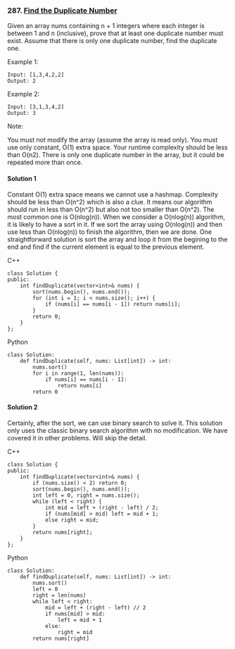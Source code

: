 ### 287\. [Find the Duplicate Number](https://leetcode.com/problems/find-the-duplicate-number/)

Given an array nums containing n + 1 integers where each integer is between 1 and n (inclusive), prove that at least one duplicate number must exist. Assume that there is only one duplicate number, find the duplicate one.

Example 1:
```
Input: [1,3,4,2,2]
Output: 2
```

Example 2:
```
Input: [3,1,3,4,2]
Output: 3
```

Note:

You must not modify the array (assume the array is read only).
You must use only constant, O(1) extra space.
Your runtime complexity should be less than O(n2).
There is only one duplicate number in the array, but it could be repeated more than once.

#### Solution 1

Constant O(1) extra space means we cannot use a hashmap. Complexity should be less
than O(n^2) which is also a clue. It means our algorithm should run in less than
O(n^2) but also not too smaller than O(n^2). The most common one is O(nlog(n)).
When we consider a O(nlog(n)) algorithm, it is likely to have a sort in it. If 
we sort the array using O(nlog(n)) and then use less than O(nlog(n)) to finish
the algorithm, then we are done. One straightforward solution is sort the array
and loop it from the begining to the end and find if the current element is equal
to the previous element.

C++

```
class Solution {
public:
    int findDuplicate(vector<int>& nums) {
        sort(nums.begin(), nums.end());
        for (int i = 1; i < nums.size(); i++) {
            if (nums[i] == nums[i - 1]) return nums[i];
        }
        return 0;
    }
};
```

Python

```
class Solution:
    def findDuplicate(self, nums: List[int]) -> int:
        nums.sort()
        for i in range(1, len(nums)):
            if nums[i] == nums[i - 1]:
                return nums[i]
        return 0
```

#### Solution 2

Certainly, after the sort, we can use binary search to solve it. This 
solution only uses the classic binary search algorithm with no modification.
We have covered it in other problems. Will skip the detail.

C++

```
class Solution {
public:
    int findDuplicate(vector<int>& nums) {
        if (nums.size() < 2) return 0;
        sort(nums.begin(), nums.end());
        int left = 0, right = nums.size();
        while (left < right) {
            int mid = left + (right - left) / 2;
            if (nums[mid] > mid) left = mid + 1;
            else right = mid;
        }
        return nums[right];
    }
};
```

Python

```
class Solution:
    def findDuplicate(self, nums: List[int]) -> int:
        nums.sort()
        left = 0
        right = len(nums)
        while left < right:
            mid = left + (right - left) // 2
            if nums[mid] > mid:
                left = mid + 1
            else:
                right = mid
        return nums[right]
```
